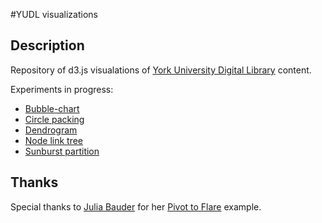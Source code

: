 #YUDL visualizations

## Description

Repository of d3.js visualations of [York University Digital Library](http://digital.library.yorku.ca/) content. 

Experiments in progress:

* [Bubble-chart](http://digital.library.yorku.ca/visualizations/bubble-chart/)
* [Circle packing](http://digital.library.yorku.ca/visualizations/circle-packing/)
* [Dendrogram](http://digital.library.yorku.ca/visualizations/dendrogram/)
* [Node link tree](http://digital.library.yorku.ca/visualizations/node-link-tree/)
* [Sunburst partition](http://digital.library.yorku.ca/visualizations/sunburst-partition/)

## Thanks

Special thanks to [Julia Bauder](https://github.com/julia-bauder) for her [Pivot to Flare](https://github.com/GrinnellCollegeLibraries/Pivot_to_Flare) example.
